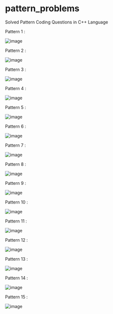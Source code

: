 # pattern_problems
Solved Pattern Coding Questions in  C++ Language

Pattern 1 : 

![image](https://github.com/unofficialmohit/pattern_problems/assets/123811704/cd25929d-35d1-455d-8819-62d74b938147)


Pattern 2 :

![image](https://github.com/unofficialmohit/pattern_problems/assets/123811704/ff69e9b6-387e-4d13-80be-7c9a42875c0f)


Pattern 3 :

![image](https://github.com/unofficialmohit/pattern_problems/assets/123811704/432e3adb-f23e-4065-a3d0-f485a9251859)


Pattern 4 :

![image](https://github.com/unofficialmohit/pattern_problems/assets/123811704/5464e62f-e6bc-49c0-ba9a-45473adf8591)


Pattern 5 :

![image](https://github.com/unofficialmohit/pattern_problems/assets/123811704/9a227c31-930b-411d-80d3-7ec760509baa)


Pattern 6 :

![image](https://github.com/unofficialmohit/pattern_problems/assets/123811704/dea3c7cc-3cfd-4d32-9940-91dc05d5d760)


Pattern 7 :

![image](https://github.com/unofficialmohit/pattern_problems/assets/123811704/a700507a-dc43-4baf-adae-0ebf1743bfbf)


Pattern 8 :

![image](https://github.com/unofficialmohit/pattern_problems/assets/123811704/bd70c456-90cf-487c-b74c-e9efb1081db3)


Pattern 9 :

![image](https://github.com/unofficialmohit/pattern_problems/assets/123811704/06ea6980-fba4-4256-8dcf-230db6086b6d)


Pattern 10 :

![image](https://github.com/unofficialmohit/pattern_problems/assets/123811704/602c9d6b-df48-4fc5-ae42-5b4ac327f9e3)


Pattern 11 :

![image](https://github.com/unofficialmohit/pattern_problems/assets/123811704/5b71ab73-0aea-4c47-90a6-f750cfa7f13d)


Pattern 12 :

![image](https://github.com/unofficialmohit/pattern_problems/assets/123811704/6ff811eb-94fa-46f8-aea1-833290e94225)


Pattern 13 :

![image](https://github.com/unofficialmohit/pattern_problems/assets/123811704/985a2e35-e607-47b4-a1e8-d36c615efb1c)


Pattern 14 :

![image](https://github.com/unofficialmohit/pattern_problems/assets/123811704/f70e88c7-8e0d-4e80-a0a6-b06d3b952b13)


Pattern 15 :

![image](https://github.com/unofficialmohit/pattern_problems/assets/123811704/4edf7c5a-78f7-480d-8a30-9ba30f0adc15)


